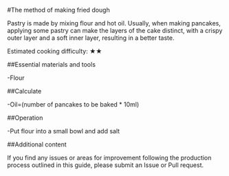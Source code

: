 #The method of making fried dough

Pastry is made by mixing flour and hot oil. Usually, when making pancakes, applying some pastry can make the layers of the cake distinct, with a crispy outer layer and a soft inner layer, resulting in a better taste.

Estimated cooking difficulty: ★★

##Essential materials and tools

-Flour

##Calculate

-Oil=(number of pancakes to be baked * 10ml)

##Operation

-Put flour into a small bowl and add salt

##Additional content

If you find any issues or areas for improvement following the production process outlined in this guide, please submit an Issue or Pull request.